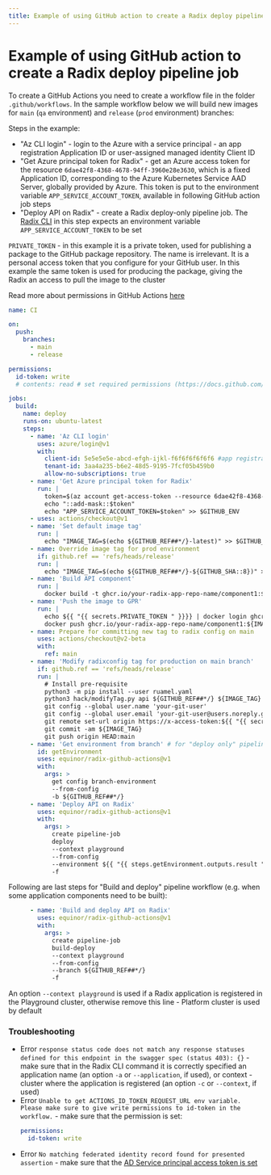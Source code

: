 ```yaml
---
title: Example of using GitHub action to create a Radix deploy pipeline job
---
```


# Example of using GitHub action to create a Radix deploy pipeline job

To create a GitHub Actions you need to create a workflow file in the folder `.github/workflows`. In the sample workflow below we will build new images for `main` (`qa` environment) and `release` (`prod` environment) branches:

Steps in the example:

* "Az CLI login" - login to the Azure with a service principal - an app registration Application ID or user-assigned managed identity Client ID
* "Get Azure principal token for Radix" - get an Azure access token for the resource `6dae42f8-4368-4678-94ff-3960e28e3630`, which is a fixed Application ID, corresponding to the Azure Kubernetes Service AAD Server, globally provided by Azure. This token is put to the environment variable `APP_SERVICE_ACCOUNT_TOKEN`, available in following GitHub action job steps
* "Deploy API on Radix" - create a Radix deploy-only pipeline job. The [Radix CLI](https://github.com/equinor/radix-cli) in this step expects an environment variable `APP_SERVICE_ACCOUNT_TOKEN` to be set

`PRIVATE_TOKEN` - in this example it is a private token, used for publishing a package to the GitHub package repository. The name is irrelevant. It is a personal access token that you configure for your GitHub user. In this example the same token is used for producing the package, giving the Radix an access to pull the image to the cluster

Read more about permissions in GitHub Actions [here](https://docs.github.com/en/actions/using-jobs/assigning-permissions-to-jobs)

```yaml
name: CI

on:
  push:
    branches:
      - main
      - release

permissions:
  id-token: write
  # contents: read # set required permissions (https://docs.github.com/en/actions/using-jobs/assigning-permissions-to-jobs)

jobs:
  build:
    name: deploy
    runs-on: ubuntu-latest
    steps:
      - name: 'Az CLI login'
        uses: azure/login@v1
        with:
          client-id: 5e5e5e5e-abcd-efgh-ijkl-f6f6f6f6f6f6 #app registration Application ID or user-assigned managed identity Client ID
          tenant-id: 3aa4a235-b6e2-48d5-9195-7fcf05b459b0
          allow-no-subscriptions: true
      - name: 'Get Azure principal token for Radix'
        run: |
          token=$(az account get-access-token --resource 6dae42f8-4368-4678-94ff-3960e28e3630 --query=accessToken -otsv)
          echo "::add-mask::$token"
          echo "APP_SERVICE_ACCOUNT_TOKEN=$token" >> $GITHUB_ENV
      - uses: actions/checkout@v1
      - name: 'Set default image tag'
        run: |
          echo "IMAGE_TAG=$(echo ${GITHUB_REF##*/}-latest)" >> $GITHUB_ENV
      - name: Override image tag for prod environment
        if: github.ref == 'refs/heads/release'
        run: |
          echo "IMAGE_TAG=$(echo ${GITHUB_REF##*/}-${GITHUB_SHA::8})" >> $GITHUB_ENV
      - name: 'Build API component'
        run: |
          docker build -t ghcr.io/your-radix-app-repo-name/component1:${IMAGE_TAG} ./todoapi/
      - name: 'Push the image to GPR'
        run: |
          echo ${{ "{{ secrets.PRIVATE_TOKEN " }}}} | docker login ghcr.io -u <your-github-user-name> --password-stdin
          docker push ghcr.io/your-radix-app-repo-name/component1:${IMAGE_TAG}
      - name: Prepare for committing new tag to radix config on main
        uses: actions/checkout@v2-beta
        with:
          ref: main
      - name: 'Modify radixconfig tag for production on main branch'
        if: github.ref == 'refs/heads/release'
        run: |
          # Install pre-requisite
          python3 -m pip install --user ruamel.yaml
          python3 hack/modifyTag.py api ${GITHUB_REF##*/} ${IMAGE_TAG}
          git config --global user.name 'your-git-user'
          git config --global user.email 'your-git-user@users.noreply.github.com'
          git remote set-url origin https://x-access-token:${{ "{{ secrets.PRIVATE_TOKEN  " }}}}@github.com/${{ "{{ github.repository " }}}}
          git commit -am ${IMAGE_TAG}
          git push origin HEAD:main
      - name: 'Get environment from branch' # for "deploy only" pipeline workflow
        id: getEnvironment
        uses: equinor/radix-github-actions@v1
        with:
          args: >
            get config branch-environment
            --from-config
            -b ${GITHUB_REF##*/}
      - name: 'Deploy API on Radix'
        uses: equinor/radix-github-actions@v1
        with:
          args: >
            create pipeline-job
            deploy
            --context playground 
            --from-config
            --environment ${{ "{{ steps.getEnvironment.outputs.result " }}}}
            -f
```

Following are last steps for "Build and deploy" pipeline workflow (e.g. when some application components need to be built):
```yaml
      - name: 'Build and deploy API on Radix'
        uses: equinor/radix-github-actions@v1
        with:
          args: >
            create pipeline-job
            build-deploy
            --context playground  
            --from-config
            --branch ${GITHUB_REF##*/}
            -f
```
An option `--context playground` is used if a Radix application is registered in the Playground cluster, otherwise remove this line - Platform cluster is used by default
### Troubleshooting
* Error `response status code does not match any response statuses defined for this endpoint in the swagger spec (status 403): {}` - make sure that in the Radix CLI command it is correctly specified an application name (an option `-a` or `--application`, if used), or context - cluster where the application is registered (an option `-c` or `--context`, if used)
* Error `Unable to get ACTIONS_ID_TOKEN_REQUEST_URL env variable. Please make sure to give write permissions to id-token in the workflow.` - make sure that the permission is set:
    ```yaml
    permissions:
      id-token: write
    ```
* Error `No matching federated identity record found for presented assertion` - make sure that the [AD Service principal access token is set](./#ad-service-principal-access-token)